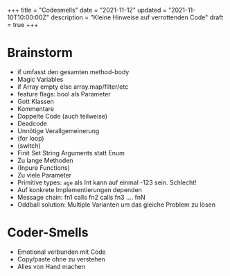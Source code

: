 +++
title = "Codesmells"
date = "2021-11-12"
updated = "2021-11-10T10:00:00Z"
description = "Kleine Hinweise auf verrottenden Code"
draft = true
+++

# Brainstorm
- if umfasst den gesamten method-body
- Magic Variables
- if Array empty else array.map/filter/etc
- feature flags: bool als Parameter
- Gott Klassen
- Kommentare
- Doppelte Code (auch teilweise)
- Deadcode
- Unnötige Verallgemeinerung
- (for loop)
- (switch)
- Finit Set String Arguments statt Enum
- Zu lange Methoden
- (Inpure Functions)
- Zu viele Parameter
- Primitive types: `age` als Int kann auf einmal -123 sein. Schlecht!
- Auf konkrete Implementierungen dependen
- Message chain: fn1 calls fn2 calls fn3 .... fnN
- Oddball solution: Multiple Varianten um das gleiche Problem zu lösen

# Coder-Smells
- Emotional verbunden mit Code
- Copy/paste ohne zu verstehen
- Alles von Hand machen


